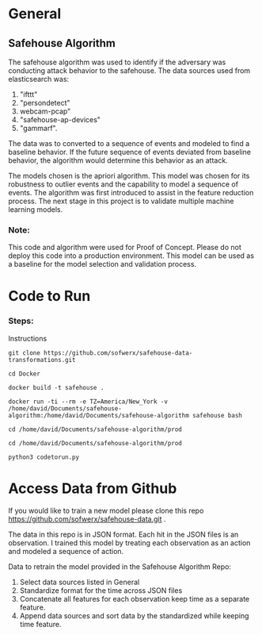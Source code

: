 

# General

## Safehouse Algorithm
The safehouse algorithm was used to identify if the adversary was conducting attack behavior to the safehouse. The data sources used from elasticsearch was:

1. "ifttt"
2. "persondetect"
3. webcam-pcap"
4. "safehouse-ap-devices"
5. "gammarf".

The data was to converted to a sequence of events and modeled to find a baseline behavior. If the future sequence of events deviated from baseline behavior, the algorithm would determine this behavior as an attack.

The models chosen is the apriori algorithm. This model was chosen for its robustness to outlier events and the capability to model a sequence of events. The algorithm was first introduced to assist in the feature reduction process. The next stage in this project is to validate multiple machine learning models.

### Note:
This code and algorithm were used for Proof of Concept. Please do not deploy this code into a production environment. This model can be used as a baseline for the model selection and validation process.

# Code to Run

### Steps:


Instructions

```
git clone https://github.com/sofwerx/safehouse-data-transformations.git

```

```
cd Docker
```

```
docker build -t safehouse .
```

```
docker run -ti --rm -e TZ=America/New_York -v /home/david/Documents/safehouse-algorithm:/home/david/Documents/safehouse-algorithm safehouse bash

```


```
cd /home/david/Documents/safehouse-algorithm/prod
```

```
cd /home/david/Documents/safehouse-algorithm/prod
```

```
python3 codetorun.py
```


# Access Data from Github

If you would like to train a new model please clone this repo https://github.com/sofwerx/safehouse-data.git .

The data in this repo is in JSON format. Each hit in the JSON files is an observation. I trained this model by treating each observation as an action and modeled a sequence of action.

Data to retrain the model provided in the Safehouse Algorithm Repo:

1. Select data sources listed in General
2. Standardize format for the time across JSON files
3. Concatenate all features for each observation keep time as a separate feature.
4. Append data sources and sort data by the standardized while keeping time feature.
